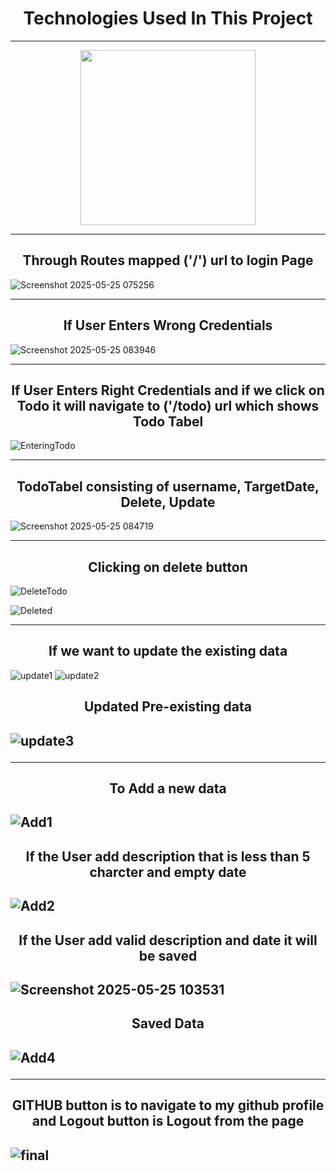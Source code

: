 <h1 align="center">Technologies Used In This Project</h1>
<hr>
<p align="center">
<img src="https://github.com/user-attachments/assets/37ffe023-6744-45ec-b8e1-83b0442dd16e" width="280" height="280">
</p>
<hr>
<h2 align="center">Through Routes mapped ('/') url to login Page</h2>

![Screenshot 2025-05-25 075256](https://github.com/user-attachments/assets/b94d4377-fd07-4b19-a433-c9bbd3858271)
<hr>
<h2 align="center">If User Enters Wrong Credentials</h2>

![Screenshot 2025-05-25 083946](https://github.com/user-attachments/assets/f78753fe-b8e7-49b8-840c-f701b8c0834f)
<hr>
<h2 align="center">If User Enters Right Credentials and if we click on Todo it will navigate to ('/todo) url which shows Todo Tabel</h2>

![EnteringTodo](https://github.com/user-attachments/assets/4c58bf9a-f294-47b0-b3dd-1e26c3bd7562)

<hr>
<h2 align="center">TodoTabel consisting of username, TargetDate, Delete, Update</h2>

![Screenshot 2025-05-25 084719](https://github.com/user-attachments/assets/30316abc-4240-43d0-b559-20da96d4ff87)
<hr>
<h2 align="center">Clicking on delete button</h2>

![DeleteTodo](https://github.com/user-attachments/assets/cc761a5e-4fae-450a-9847-380dd338b95b)

![Deleted](https://github.com/user-attachments/assets/4576e860-fa56-4fca-8d7c-c44c087fbf7d)
<hr>
<h2 align="center">If we want to update the existing data</h2>

![update1](https://github.com/user-attachments/assets/ac16a7ee-1b84-40ef-850b-5e85a83ec710)
![update2](https://github.com/user-attachments/assets/edcbb853-b0c7-461e-8d83-cc8ac159cb60)

<h2 align="center">Updated Pre-existing data<h2>

![update3](https://github.com/user-attachments/assets/3705aca6-b48b-4dc0-b6c1-286a5ef14dbd)

<hr>
<h2 align="center">To Add a new data<h2>
  
![Add1](https://github.com/user-attachments/assets/1f5cb99f-1f8a-4455-a4c5-a7cdb90e3f81)

<h2 align="center">If the User add description that is less than 5 charcter and empty date  <h2>

![Add2](https://github.com/user-attachments/assets/788ace07-ec59-49d5-930d-9e123f3ce524)

<h2 align="center">If the User add valid description and date it will be saved<h2>

![Screenshot 2025-05-25 103531](https://github.com/user-attachments/assets/45588c15-a0b2-41d2-84d1-ef6b7b0b61e0)

<h2 align="center">Saved Data<h2>

![Add4](https://github.com/user-attachments/assets/ea9bbc7d-f43d-4c09-8387-f44fea1cd86b)
<hr>
<h2 align="center">GITHUB button is to navigate to my github profile and Logout button is Logout from the page<h2>

![final](https://github.com/user-attachments/assets/5faa2caf-0017-44f1-bd89-bd4dc640b4f7)


